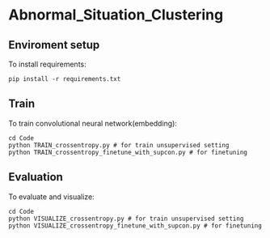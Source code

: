 # Abnormal_Situation_Clustering

## Enviroment setup

To install requirements:
```
pip install -r requirements.txt
```



## Train

To train convolutional neural network(embedding):
```
cd Code
python TRAIN_crossentropy.py # for train unsupervised setting
python TRAIN_crossentropy_finetune_with_supcon.py # for finetuning
```




## Evaluation

To evaluate and visualize:
```
cd Code
python VISUALIZE_crossentropy.py # for train unsupervised setting
python VISUALIZE_crossentropy_finetune_with_supcon.py # for finetuning
```

